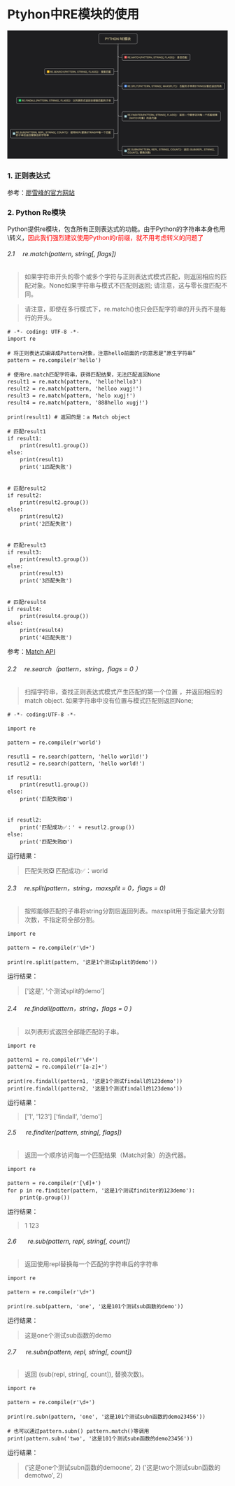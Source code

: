 # Ptyhon中RE模块的使用
<div align=center><img src="Python Re模块.png"/></div>

### 1. 正则表达式
参考：[廖雪峰的官方网站](https://www.liaoxuefeng.com/wiki/0014316089557264a6b348958f449949df42a6d3a2e542c000/00143193331387014ccd1040c814dee8b2164bb4f064cff000)

### 2. Python Re模块
Python提供re模块，包含所有正则表达式的功能。由于Python的字符串本身也用\转义，<font color=red>因此我们强烈建议使用Python的r前缀，就不用考虑转义的问题了</font>

###### 2.1 &ensp;&ensp;re.match(pattern, string[, flags])
>如果字符串开头的零个或多个字符与正则表达式模式匹配，则返回相应的匹配对象。None如果字符串与模式不匹配则返回; 请注意，这与零长度匹配不同。

>请注意，即使在多行模式下，re.match()也只会匹配字符串的开头而不是每行的开头。

```
# -*- coding: UTF-8 -*-
import re

# 将正则表达式编译成Pattern对象，注意hello前面的r的意思是“原生字符串”
pattern = re.compile(r'hello')

# 使用re.match匹配字符串，获得匹配结果，无法匹配返回None
result1 = re.match(pattern, 'hello!hello3')
result2 = re.match(pattern, 'helloo xugj!')
result3 = re.match(pattern, 'helo xugj!')
result4 = re.match(pattern, '888hello xugj!')

print(result1) # 返回的是：a Match object 

# 匹配result1
if result1:
    print(result1.group())
else:
    print(result1)
    print('1匹配失败')


# 匹配result2
if result2:
    print(result2.group())
else:
    print(result2)
    print('2匹配失败')


# 匹配result3
if result3:
    print(result3.group())
else:
    print(result3)
    print('3匹配失败')


# 匹配result4
if result4:
    print(result4.group())
else:
    print(result4)
    print('4匹配失败')

```
参考：[Match API](https://docs.python.org/3.7/library/re.html?highlight=match#match-objects)

###### 2.2 &ensp;&ensp;re.search（pattern，string，flags = 0 ）
>扫描字符串，查找正则表达式模式产生匹配的第一个位置 ，并返回相应的match object.
如果字符串中没有位置与模式匹配则返回None;

```
# -*- coding:UTF-8 -*-

import re

pattern = re.compile(r'world')

resutl1 = re.search(pattern, 'hello wor1ld!')
resutl2 = re.search(pattern, 'hello world!')

if resutl1:
    print(resutl1.group())
else:
    print('匹配失败❎')


if resutl2:
    print('匹配成功✅：' + resutl2.group())
else:
    print('匹配失败❎')
```
运行结果：
>匹配失败❎
 匹配成功✅：world

###### 2.3 &ensp;&ensp;re.split(pattern，string，maxsplit = 0，flags = 0)

> 按照能够匹配的子串将string分割后返回列表。maxsplit用于指定最大分割次数，不指定将全部分割。

```
import re

pattern = re.compile(r'\d+')

print(re.split(pattern, '这是1个测试split的demo'))
```
运行结果：
>['这是', '个测试split的demo']

###### 2.4 &ensp;&ensp;re.findall(pattern，string，flags = 0 )
> 以列表形式返回全部能匹配的子串。
```
import re

pattern1 = re.compile(r'\d+')
pattern2 = re.compile(r'[a-z]+')

print(re.findall(pattern1, '这是1个测试findall的123demo'))
print(re.findall(pattern2, '这是1个测试findall的123demo'))
```
运行结果：
> ['1', '123']
['findall', 'demo']

###### 2.5 &ensp;&ensp; re.finditer(pattern, string[, flags])

> 返回一个顺序访问每一个匹配结果（Match对象）的迭代器。
```
import re

pattern = re.compile(r'[\d]+')
for p in re.finditer(pattern, '这是1个测试finditer的123demo'):
    print(p.group())
```
运行结果：
>1
123

###### 2.6 &ensp; &ensp; re.sub(pattern, repl, string[, count])
> 返回使用repl替换每一个匹配的字符串后的字符串

```
import re

pattern = re.compile(r'\d+')

print(re.sub(pattern, 'one', '这是101个测试sub函数的demo'))
```
运行结果：
> 这是one个测试sub函数的demo

###### 2.7 &ensp;&ensp; re.subn(pattern, repl, string[, count])
> 返回 (sub(repl, string[, count]), 替换次数)。
```
import re

pattern = re.compile(r'\d+')

print(re.subn(pattern, 'one', '这是101个测试subn函数的demo23456'))

# 也可以通过pattern.subn() pattern.match()等调用
print(pattern.subn('two', '这是101个测试subn函数的demo23456'))
```
运行结果：
> ('这是one个测试subn函数的demoone', 2)
('这是two个测试subn函数的demotwo', 2)


